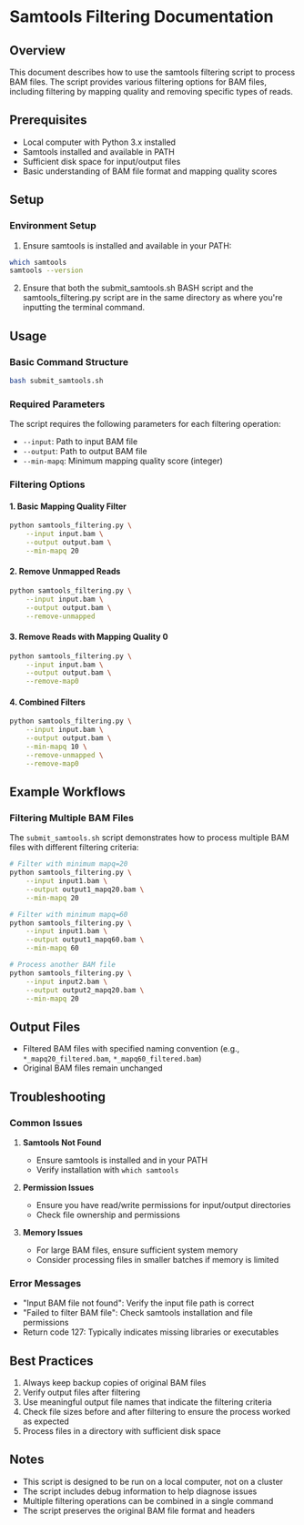# Samtools Filtering Documentation

## Overview
This document describes how to use the samtools filtering script to process BAM files. The script provides various filtering options for BAM files, including filtering by mapping quality and removing specific types of reads.

## Prerequisites
- Local computer with Python 3.x installed
- Samtools installed and available in PATH
- Sufficient disk space for input/output files
- Basic understanding of BAM file format and mapping quality scores

## Setup

### Environment Setup
1. Ensure samtools is installed and available in your PATH:
```bash
which samtools
samtools --version
```
2. Ensure that both the submit_samtools.sh BASH script and the samtools_filtering.py script are in the same directory as where you're inputting the terminal command. 

## Usage

### Basic Command Structure
```bash
bash submit_samtools.sh
```

### Required Parameters
The script requires the following parameters for each filtering operation:
- `--input`: Path to input BAM file
- `--output`: Path to output BAM file
- `--min-mapq`: Minimum mapping quality score (integer)

### Filtering Options

#### 1. Basic Mapping Quality Filter
```bash
python samtools_filtering.py \
    --input input.bam \
    --output output.bam \
    --min-mapq 20
```

#### 2. Remove Unmapped Reads
```bash
python samtools_filtering.py \
    --input input.bam \
    --output output.bam \
    --remove-unmapped
```

#### 3. Remove Reads with Mapping Quality 0
```bash
python samtools_filtering.py \
    --input input.bam \
    --output output.bam \
    --remove-map0
```

#### 4. Combined Filters
```bash
python samtools_filtering.py \
    --input input.bam \
    --output output.bam \
    --min-mapq 10 \
    --remove-unmapped \
    --remove-map0
```

## Example Workflows

### Filtering Multiple BAM Files
The `submit_samtools.sh` script demonstrates how to process multiple BAM files with different filtering criteria:

```bash
# Filter with minimum mapq=20
python samtools_filtering.py \
    --input input1.bam \
    --output output1_mapq20.bam \
    --min-mapq 20

# Filter with minimum mapq=60
python samtools_filtering.py \
    --input input1.bam \
    --output output1_mapq60.bam \
    --min-mapq 60

# Process another BAM file
python samtools_filtering.py \
    --input input2.bam \
    --output output2_mapq20.bam \
    --min-mapq 20
```

## Output Files
- Filtered BAM files with specified naming convention (e.g., `*_mapq20_filtered.bam`, `*_mapq60_filtered.bam`)
- Original BAM files remain unchanged

## Troubleshooting

### Common Issues
1. **Samtools Not Found**
   - Ensure samtools is installed and in your PATH
   - Verify installation with `which samtools`

2. **Permission Issues**
   - Ensure you have read/write permissions for input/output directories
   - Check file ownership and permissions

3. **Memory Issues**
   - For large BAM files, ensure sufficient system memory
   - Consider processing files in smaller batches if memory is limited

### Error Messages
- "Input BAM file not found": Verify the input file path is correct
- "Failed to filter BAM file": Check samtools installation and file permissions
- Return code 127: Typically indicates missing libraries or executables

## Best Practices
1. Always keep backup copies of original BAM files
2. Verify output files after filtering
3. Use meaningful output file names that indicate the filtering criteria
4. Check file sizes before and after filtering to ensure the process worked as expected
5. Process files in a directory with sufficient disk space

## Notes
- This script is designed to be run on a local computer, not on a cluster
- The script includes debug information to help diagnose issues
- Multiple filtering operations can be combined in a single command
- The script preserves the original BAM file format and headers
